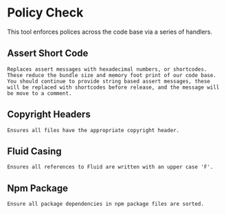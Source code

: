 # Policy Check

This tool enforces polices across the code base via a series of handlers.

## Assert Short Code
    Replaces assert messages with hexadecimal numbers, or shortcodes. These reduce the bundle size and memory foot print of our code base. You should continue to provide string based assert messages, these will be replaced with shortcodes before release, and the message will be move to a comment.

## Copyright Headers
    Ensures all files have the appropriate copyright header.

## Fluid Casing
    Ensures all references to Fluid are written with an upper case 'F'.

## Npm Package
    Ensure all package dependencies in npm package files are sorted.
